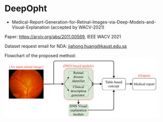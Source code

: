 # DeepOpht

- Medical-Report-Generation-for-Retinal-Images-via-Deep-Models-and-Visual-Explanation (accepted by WACV-2021)


Paper: https://arxiv.org/abs/2011.00569, IEEE WACV 2021

Dataset request email for NDA: jiahong.huang@kaust.edu.sa

Flowchart of the proposed method:
![Screenshot](flowchart.png)
